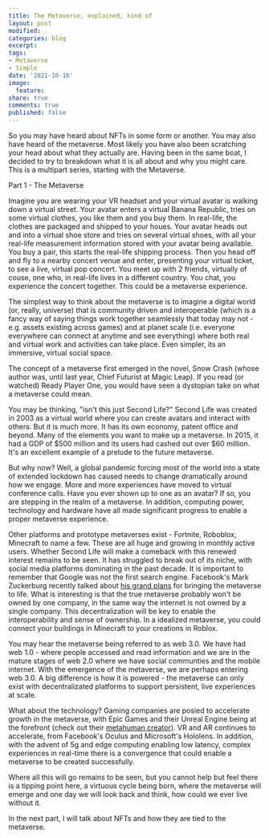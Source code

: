 ```yaml
---
title: The Metaverse, explained, kind of
layout: post
modified: 
categories: blog
excerpt: 
tags:
- Metaverse
- Simple
date: '2021-10-16'
image:
  feature: 
share: true
comments: true
published: false
---
```


So you may have heard about NFTs in some form or another. You may also have heard of the metaverse. Most likely you have also been scratching your head about what they actually are. Having been in the same boat, I decided to try to breakdown what it is all about and why you might care. This is a multipart series, starting with the Metaverse.

Part 1 - The Metaverse

Imagine you are wearing your VR headset and your virtual avatar is walking down a virtual street. Your avatar enters a virtual Banana Republic, tries on some virtual clothes, you like them and you buy them. In real-life, the clothes are packaged and shipped to your houes. Your avatar heads out and into a virtual shoe store and tries on several virtual shoes, with all your real-life measurement information stored with your avatar being available. You buy a pair, this starts the real-life shipping process. Then you head off and fly to a nearby concert venue and enter, presenting your virtual ticket, to see a live, virtual pop concert. You meet up with 2 friends, virtually of couse, one who, in real-life lives in a different country. You chat, you experience the concert together. This could be a metaverse experience.

The simplest way to think about the metaverse is to imagine a digital world (or, really, universe) that is community driven and interoperable (which is a fancy way of saying things work together seamlessly that today may not - e.g. assets existing across games) and at planet scale (i.e. everyone everywhere can connect at anytime and see everything) where both real and virtual work and activities can take place. Even simpler, its an immersive, virtual social space.

The concept of a metaverse first emerged in the novel, Snow Crash (whose author was, until last year, Chief Futurist at Magic Leap). If you read (or watched) Ready Player One, you would have seen a dystopian take on what a metaverse could mean. 

You may be thinking, "isn't this just Second Life?" Second Life was created in 2003 as a virtual world where you can create avatars and interact with others. But it is much more. It has its own economy, patent office and beyond. Many of the elements you want to make up a metaverse. In 2015, it had a GDP of $500 million and its users had cashed out over $60 million. It's an excellent example of a prelude to the future metaverse. 

But why now? Well, a global pandemic forcing most of the world into a state of extended lockdown has caused needs to change dramatically around how we engage. More and more experiences have moved to virtual conference calls. Have you ever shown up to one as an avatar? If so, you are stepping in the realm of a metaverse. In addition, computing power, technology and hardware have all made significant progress to enable a proper metaverse experience.

Other platforms and prototype metaverses exist - Fortnite, Roboblox, Minecraft to name a few. These are all huge and growing in monthly active users. Whether Second Life will make a comeback with this renewed interest remains to be seen. It has struggled to break out of its niche, with social media platforms dominating in the past decade. It is important to remember that Google was not the first search engine. Facebook's Mark Zuckerburg recently talked about [his grand plans](https://www.cnet.com/features/mark-zuckerberg-on-facebook-vr-future-new-sensors-on-quest-pro-fitness-and-a-metaverse-for-work/) for bringing the metaverse to life. What is interesting is that the true metaverse probably won't be owned by one company, in the same way the internet is not owned by a single company. This decentralization will be key to enable the interoperability and sense of ownership. In a idealized metaverse, you could connect your buildings in Minecraft to your creations in Roblox.

You may hear the metaverse being referred to as web 3.0. We have had web 1.0  - where people accessed and read information and we are in the mature stages of web 2.0 where we have social communties and the mobile internet. With the emergence of the metaverse, we are perhaps entering web 3.0. A big difference is how it is powered - the metaverse can only exist with decentralizated platforms to support persistent, live experiences at scale.

What about the technology? Gaming companies are posied to accelerate growth in the metaverse, with Epic Games and their Unreal Engine being at the forefront (check out their [metahuman creator](https://www.unrealengine.com/en-US/digital-humans)). VR and AR continues to accelerate, from Facebook's Oculus and Microsoft's Hololens. In addition, with the advent of 5g and edge computing enabling low latency, complex experiences in real-time there is a convergence that could enable a metaverse to be created successfully. 

Where all this will go remains to be seen, but you cannot help but feel there is a tipping point here, a virtuous cycle being born, where the metaverse will emerge and one day we will look back and think, how could we ever live without it.

In the next part, I will talk about NFTs and how they are tied to the metaverse.

